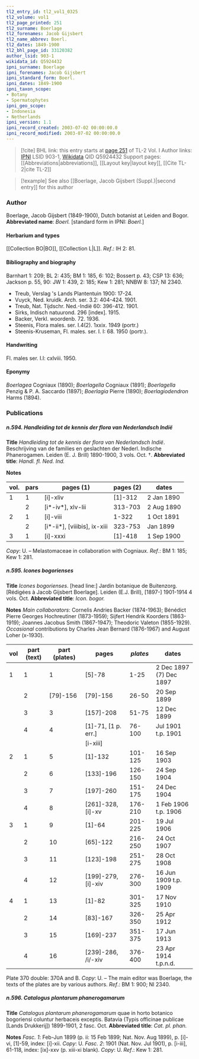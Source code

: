 ```yaml
---
tl2_entry_id: tl2_vol1_0325
tl2_volume: vol1
tl2_page_printed: 251
tl2_surname: Boerlage
tl2_forenames: Jacob Gijsbert
tl2_name_abbrev: Boerl.
tl2_dates: 1849-1900
tl2_bhl_page_id: 33120382
author_lsid: 903-1
wikidata_id: Q5924432
ipni_surname: Boerlage
ipni_forenames: Jacob Gijsbert
ipni_standard_form: Boerl.
ipni_dates: 1849-1900
ipni_taxon_scope: 
- Botany
- Spermatophytes
ipni_geo_scope: 
- Indonesia
- Netherlands
ipni_version: 1.1
ipni_record_created: 2003-07-02 00:00:00.0
ipni_record_modified: 2003-07-02 00:00:00.0
---
```


> [!cite] BHL link: this entry starts at [page 251](https://www.biodiversitylibrary.org/page/33120382) of TL-2 Vol. I
> Author links: [IPNI](https://www.ipni.org/a/903-1) LSID 903-1, [Wikidata](https://www.wikidata.org/wiki/Q5924432) QID Q5924432
> Support pages: [[Abbreviations|abbreviations]], [[Layout key|layout key]], [[Cite TL-2|cite TL-2]]

> [!example] See also [[Boerlage, Jacob Gijsbert (Suppl.)|second entry]] for this author

### Author

Boerlage, Jacob Gijsbert (1849-1900), Dutch botanist at Leiden and Bogor. 
**Abbreviated name**: *Boerl.* \[standard form in IPNI: *Boerl.*\]

#### Herbarium and types

[[Collection BO|BO]], [[Collection L|L]].
*Ref*.: IH 2: 81.

#### Bibliography and biography

Barnhart 1: 209; BL 2: 435; BM 1: 185, 6: 102; Bossert p. 43; CSP 13: 636; Jackson p. 55, 90: JW 1: 439, 2: 185; Kew 1: 281; NNBW 8: 137; NI 2340.
- Treub, Verslag 's Lands Plantentuin 1900: 17-24.
- Vuyck, Ned. kruidk. Arch. ser. 3.2: 404-424. 1901.
- Treub, Nat. Tijdschr. Ned.-Indië 60: 396-412. 1901.
- Sirks, Indisch natuurond. 296 \[index\]. 1915.
- Backer, Verkl. woordenb. 72. 1936.
- Steenis, Flora males. ser. I.4(2). 1xxix. 1949 (portr.)
- Steenis-Kruseman, Fl. males. ser. I. I: 68. 1950 (portr.).

#### Handwriting

Fl. males ser. I.I: cxlviii. 1950.

#### Eponymy

*Boerlagea* Cogniaux (1890); *Boerlagella* Cogniaux (1891); *Boerlagella* Penzig & P. A. Saccardo (1897); *Boerlagia* Pierre (1890); *Boerlagiodendron* Harms (1894).

### Publications

##### n.594. Handleiding tot de kennis der flora van Nederlandsch Indië

**Title**
*Handleiding tot de kennis der flora van Nederlandsch Indië*. Beschrijving van de families en geslachten der Nederl. Indische Phanerogamen. Leiden (E. J. Brill) 1890-1900, 3 vols. Oct. †.
**Abbreviated title**: *Handl. fl. Ned. Ind.*

**Notes**

|vol.	|pars	|pages (1)	|pages (2)	|dates|
|---	|---	|---	|---	|---	|
|1	|1	|\[i\]-xliv	|\[1\]-312	|2 Jan 1890|
|	|2	|\[i\*-iv\*\], xlv-lii	|313-703	|2 Aug 1890|
|2	|1	|\[i\]-viii	|1-322	|1 Oct 1891|
|	|2	|\[i\*-ii\*\], \[viiibis\], ix-xiii	|323-753	|Jan 1899|
|3	|1	|\[i\]-xxxi	|\[1\]-418	|1 Sep 1900|

*Copy*: U. – Melastomaceae in collaboration with Cogniaux.
*Ref*.: BM 1: 185; Kew 1: 281.

##### n.595. Icones bogorienses

**Title**
*Icones bogorienses*. \[head line:\] Jardin botanique de Buitenzorg. \[Rédigées à Jacob Gijsbert Boerlage\]. Leiden (E.J. Brill), \[1897-\] 1901-1914 4 vols. Oct.
**Abbreviated title**: *Icon. bogor.*

**Notes**
*Main collaborators*: Cornelis Andries Backer (1874-1963); Bénédict Pierre Georges Hochreutiner (1873-1959); Sijfert Hendrik Koorders (1863-1919); Joannes Jacobus Smith (1867-1947); Theodoric Valeton (1855-1929). *Occasional* contributions by Charles Jean Bernard (1876-1967) and August Loher (x-1930).

|vol	|part (text)	|part (plates)	|pages	|*plates*	|dates|
|---	|---	|---	|---	|---	|---	|
|1	|1	|1	|\[5\]-78	|1-25	|2 Dec 1897 (7) Dec 1897|
|	|2	|\[79\]-156	|\[79\]-156	|26-50	|20 Sep 1899|
|	|3	|3	|\[157\]-208	|51-75	|12 Dec 1899|
|	|4	|4	|\[1\]-71, \[1 p. err.\]	|76-100	|Jul 1901 t.p. 1901|
|	|	|	|\[i-xiii\]|
|2	|1	|5	|\[1\]-132	|101-125	|16 Sep 1903|
|	|2	|6	|\[133\]-196	|126-150	|24 Sep 1904|
|	|3	|7	|\[197\]-260	|151-175	|24 Dec 1904|
|	|4	|8	|\[261\]-328, \[i\]-xv	|176-210	|1 Feb 1906 t.p. 1906|
|3	|1	|9	|\[1\]-64	|201-225	|19 Jul 1906|
|	|2	|10	|\[65\]-122	|216-250	|24 Oct 1907|
|	|3	|11	|\[123\]-198	|251-275	|28 Oct 1908|
|	|4	|12	|\[199\]-279, \[i\]-xiv	|276-300	|16 Jun 1909 t.p. 1909|
|4	|1	|13	|\[1\]-82	|301-325	|17 Nov 1910|
|	|2	|14	|\[83\]-167	|326-350	|25 Apr 1912|
|	|3	|15	|\[169\]-237	|351-375	|17 Jun 1913|
|	|4	|16	|\[239\]-286, /i/-xiv	|376-400	|23 Apr 1914 t.p.n.d.|

Plate 370 double: 370A and B. *Copy*: U. – The main editor was Boerlage, the texts of the plates are by various authors.
*Ref*.: BM 1: 900; NI 2340.

##### n.596. Catalogus plantarum phanerogamarum

**Title**
*Catalogus plantarum phanerogamarum* quae in horto botanico bogoriensi coluntur herbaceis exceptis. Batavia (Typis officinae publicae \[Lands Drukkerij\]) 1899-1901, 2 fasc. Oct.
**Abbreviated title**: *Cat. pl. phan.*

**Notes**
*Fasc. 1*: Feb-Jun 1899 (p. ii: 15 Feb 1899; Nat. Nov. Aug 1899), p. \[i\]-vi, \[1\]-59, index: \[i\]-xii. *Copy*: U.
*Fasc. 2*: 1901 (Nat. Nov. Jul 1901), p. \[i-iii\], 61-118, index: \[ix\]-xxv (p. xiii-xi blank).
*Copy*: U.
*Ref*.: Kew 1: 281.

